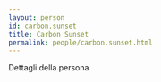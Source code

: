 ```yaml
---
layout: person
id: carbon.sunset
title: Carbon Sunset
permalink: people/carbon.sunset.html
---
```


Dettagli della persona